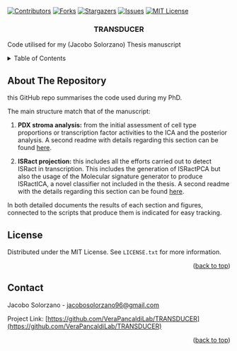 <!-- PROJECT SHIELDS -->

[![Contributors][contributors-shield]][contributors-url]
[![Forks][forks-shield]][forks-url]
[![Stargazers][stars-shield]][stars-url]
[![Issues][issues-shield]][issues-url] 
[![MIT License][license-shield]][license-url]

<!-- PROJECT LOGO -->

<h3 align="center">

TRANSDUCER

</h3>

<p align="center">

Code utilised for my (Jacobo Solorzano) Thesis manuscript <br />

</p>

</div>

<!-- TABLE OF CONTENTS -->

<details>

<summary>Table of Contents</summary>

<ol>

<li><a href="#about-the-repository">About The Repository</a></li>

<li><a href="#license">License</a></li>

<li><a href="#contact">Contact</a></li>

</ol>

</details>

<!-- ABOUT THE PROJECT -->
## About The Repository

this GitHub repo summarises the code used during my PhD.

The main structure match that of the manuscript:

1. **PDX stroma analysis:** from the initial assessment of cell type proportions or transcription factor activities to the ICA and the posterior analysis. A second readme with details regarding this section can be found [here](https://github.com/VeraPancaldiLab/TRANSDUCER/tree/main/02_PDX_stroma).

2. **ISRact projection:** this includes all the efforts carried out to detect ISRact in transcription. This includes the generation of ISRactPCA but also the usage of the Molecular signature generator to produce ISRactICA, a novel classifier not included in the thesis. A second readme with the details regarding this section can be found [here](https://github.com/VeraPancaldiLab/TRANSDUCER/tree/main/06_ISRact_Projection).

In both detailed documents the results of each section and figures, connected to the scripts that produce them is indicated for easy tracking.

<!-- LICENSE -->
## License

Distributed under the MIT License. See `LICENSE.txt` for more information.

<p align="right">(<a href="#top">back to top</a>)</p>



<!-- CONTACT -->
## Contact

Jacobo Solorzano  - jacobosolorzano96@gmail.com

Project Link: [https://github.com/VeraPancaldiLab/TRANSDUCER](https://github.com/VeraPancaldiLab/TRANSDUCER)

<p align="right">(<a href="#top">back to top</a>)</p>




<!-- MARKDOWN LINKS & IMAGES -->
<!-- https://www.markdownguide.org/basic-syntax/#reference-style-links -->
[contributors-shield]: https://img.shields.io/github/contributors/j-solor/ICA_Toolkit.svg?style=for-the-badge
[contributors-url]: https://github.com/VeraPancaldiLab/TRANSDUCER/graphs/contributors
[forks-shield]: https://img.shields.io/github/forks/VeraPancaldiLab/TRANSDUCER.svg?style=for-the-badge
[forks-url]: https://github.com/VeraPancaldiLab/TRANSDUCER/network/members
[stars-shield]: https://img.shields.io/github/stars/VeraPancaldiLab/TRANSDUCER?style=for-the-badge
[stars-url]: https://github.com/VeraPancaldiLab/TRANSDUCER/stargazers
[issues-shield]: https://img.shields.io/github/issues/VeraPancaldiLab/TRANSDUCER?style=for-the-badge
[issues-url]: https://github.com/othneildrew/VeraPancaldiLab/TRANSDUCER/issues
[license-shield]: https://img.shields.io/github/license/othneildrew/Best-README-Template.svg?style=for-the-badge
[license-url]: https://github.com/VeraPancaldiLab/TRANSDUCER/blob/master/LICENSE.txt